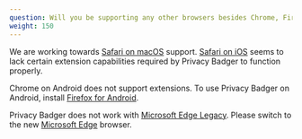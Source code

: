 ```yaml
---
question: Will you be supporting any other browsers besides Chrome, Firefox, Edge and Opera?
weight: 150
---
```


We are working towards [Safari on macOS](https://github.com/EFForg/privacybadger/issues/549#issuecomment-1209648999) support. [Safari on iOS](https://github.com/EFForg/privacybadger/issues/549#issuecomment-744583479) seems to lack certain extension capabilities required by Privacy Badger to function properly.

Chrome on Android does not support extensions. To use Privacy Badger on Android, install [Firefox for Android](https://play.google.com/store/apps/details?id=org.mozilla.firefox).

Privacy Badger does not work with [Microsoft Edge Legacy](https://support.microsoft.com/en-us/help/4533505/what-is-microsoft-edge-legacy). Please switch to the new [Microsoft Edge](https://www.microsoft.com/en-us/edge) browser.
